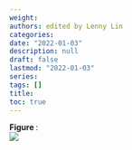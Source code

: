 ```yaml
---
weight: 
authors: edited by Lenny Lin
categories: 
date: "2022-01-03"
description: null
draft: false
lastmod: "2022-01-03"
series: 
tags: []
title: 
toc: true
---
```


<figcaption><b>Figure </b>: </figcaption>
<img src = "/docs/images/"/>



<!--more-->

